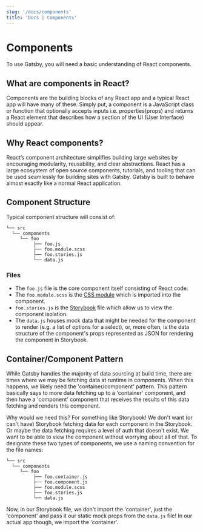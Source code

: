 ```yaml
---
slug: '/docs/components'
title: 'Docs | Components'
---
```


# Components

To use Gatsby, you will need a basic understanding of React components.

## What are components in React? <a id="6076"></a>

Components are the building blocks of any React app and a typical React app will have many of these. Simply put, a component is a JavaScript class or function that optionally accepts inputs i.e. properties\(props\) and returns a React element that describes how a section of the UI \(User Interface\) should appear.

## Why React components? <a id="why-react-components"></a>

React’s component architecture simplifies building large websites by encouraging modularity, reusability, and clear abstractions. React has a large ecosystem of open source components, tutorials, and tooling that can be used seamlessly for building sites with Gatsby. Gatsby is built to behave almost exactly like a normal React application.

## Component Structure

Typical component structure will consist of:

```text
└── src
  └── components
     └── foo
          ├── foo.js
          ├── foo.module.scss
          ├── foo.stories.js
          └── data.js
```

### Files

- The `foo.js` file is the core component itself consisting of React code.
- The `foo.module.scss` is the [CSS module](/docs/styles) which is imported into the component.
- `foo.stories.js` is the [Storybook](/docs/storybook) file which allow us to view the component isolation.
- The `data.js` houses mock data that might be needed for the component to render (e.g. a list of options for a select), or, more often, is the data structure of the component's props represented as JSON for rendering the component in Storybook.

## Container/Component Pattern

While Gatsby handles the majority of data sourcing at build time, there are times where we may be fetching data at runtime in components. When this happens, we likely need the 'container/component' pattern. This pattern basically says to more data fetching up to a 'container' component, and then have a 'component' component that receives the results of this data fetching and renders this component.

Why would we need this? For something like Storybook! We don't want (or can't have) Storybook fetching data for each component in the Storybook. Or maybe the data fetching requires a level of auth that doesn't exist. We want to be able to view the component without worrying about all of that. To designate these two types of components, we use a naming convention for the file names:

```text
└── src
  └── components
     └── foo
          ├── foo.container.js
          ├── foo.component.js
          ├── foo.module.scss
          ├── foo.stories.js
          └── data.js
```

Now, in our Storybook file, we don't import the 'container', just the 'component' and pass it our static mock props from the `data.js` file! In our actual app though, we import the 'container'.
